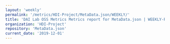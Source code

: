 ```yaml
---
layout: 'weekly'
permalink: '/metrics/HDI-Project/MetaData.json/WEEKLY/'
title: 'DAI Lab OSS Metrics Metrics report for MetaData.json | WEEKLY-REPORT-2019-12-01'
organization: 'HDI-Project'
repository: 'MetaData.json'
current_date: '2019-12-01'
---
```

